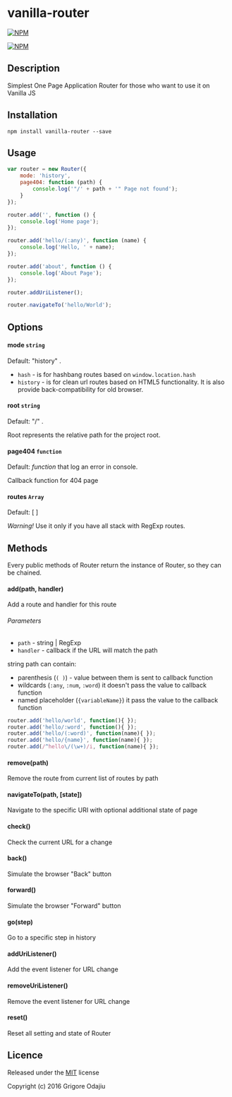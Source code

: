 # vanilla-router

[![NPM](https://nodei.co/npm/vanilla-router.png?downloads=true&downloadRank=true&stars=true)](https://nodei.co/npm/vanilla-router/)

[![NPM](https://nodei.co/npm-dl/vanilla-router.png?months=1&height=3)](https://nodei.co/npm/vanilla-router/)

## Description

Simplest One Page Application Router for those who want to use it on Vanilla JS


## Installation

```bashp
npm install vanilla-router --save
```

## Usage 

```js
var router = new Router({
    mode: 'history',
    page404: function (path) {
        console.log('"/' + path + '" Page not found');
    }
});

router.add('', function () {
    console.log('Home page');
});

router.add('hello/(:any)', function (name) {
    console.log('Hello, ' + name);
});

router.add('about', function () {
    console.log('About Page');
});

router.addUriListener();

router.navigateTo('hello/World');
```

## Options

#### mode `string` 

Default: "history" . 

- `hash` - is for hashbang routes based on `window.location.hash`
- `history` - is for clean url routes based on HTML5 functionality. It is also provide back-compatibility for old browser.


#### root `string`

Default: "/" .

Root represents the relative path for the project root.

#### page404 `function`

Default: _function_ that log an error in console.

Callback function for 404 page

#### routes `Array`
Default: [ ]

_Warning!_ Use it only if you have all stack with RegExp routes.

## Methods
Every public methods of Router return the instance of Router, so they can be chained.

#### add(path, handler)
Add a route and handler for this route

###### Parameters
- `path` - string | RegExp
- `handler` - callback if the URL will match the path

string path can contain:
 - parenthesis (`( )`) - value between them is sent to callback function  
 - wildcards (`:any`, `:num`, `:word`) it doesn't pass the value to callback function
 - named placeholder (`{variableName}`) it pass the value to the callback function

```js
router.add('hello/world', function(){ });
router.add('hello/:word', function(){ });
router.add('hello/(:word)', function(name){ });
router.add('hello/{name}', function(name){ });
router.add(/^hello\/(\w+)/i, function(name){ });
```

#### remove(path)
Remove the route from current list of routes by path

#### navigateTo(path, [state])
Navigate to the specific URI with optional additional state of page 


#### check()
Check the current URL for a change

#### back()
Simulate the browser "Back" button

#### forward()
Simulate the browser "Forward" button

#### go(step)
Go to a specific step in history

#### addUriListener()
Add the event listener for URL change 

#### removeUriListener()
Remove the event listener for URL change

#### reset()
Reset all setting and state of Router

## Licence
Released under the [MIT](https://raw.githubusercontent.com/Graidenix/vanilla-router/master/LICENSE) license

Copyright (c) 2016 Grigore Odajiu
